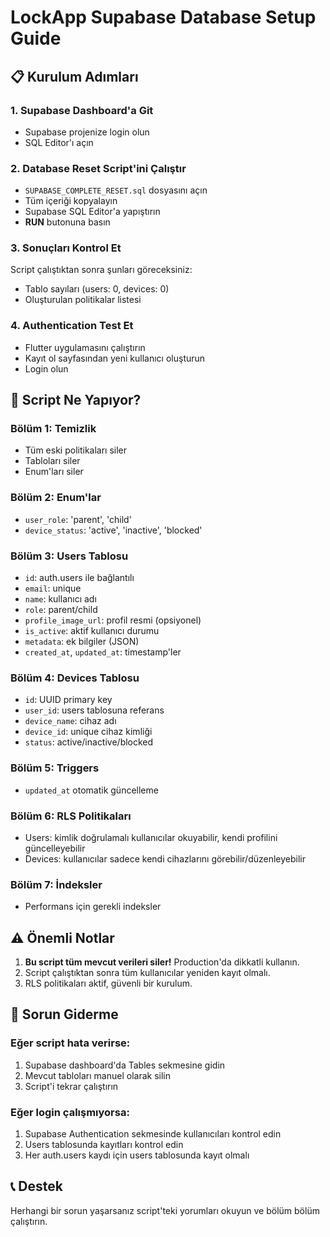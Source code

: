 # LockApp Supabase Database Setup Guide

## 📋 Kurulum Adımları

### 1. Supabase Dashboard'a Git
- Supabase projenize login olun
- SQL Editor'ı açın

### 2. Database Reset Script'ini Çalıştır
- `SUPABASE_COMPLETE_RESET.sql` dosyasını açın
- Tüm içeriği kopyalayın
- Supabase SQL Editor'a yapıştırın
- **RUN** butonuna basın

### 3. Sonuçları Kontrol Et
Script çalıştıktan sonra şunları göreceksiniz:
- Tablo sayıları (users: 0, devices: 0)
- Oluşturulan politikalar listesi

### 4. Authentication Test Et
- Flutter uygulamasını çalıştırın
- Kayıt ol sayfasından yeni kullanıcı oluşturun
- Login olun

## 🔧 Script Ne Yapıyor?

### Bölüm 1: Temizlik
- Tüm eski politikaları siler
- Tabloları siler
- Enum'ları siler

### Bölüm 2: Enum'lar
- `user_role`: 'parent', 'child'
- `device_status`: 'active', 'inactive', 'blocked'

### Bölüm 3: Users Tablosu
- `id`: auth.users ile bağlantılı
- `email`: unique
- `name`: kullanıcı adı
- `role`: parent/child
- `profile_image_url`: profil resmi (opsiyonel)
- `is_active`: aktif kullanıcı durumu
- `metadata`: ek bilgiler (JSON)
- `created_at`, `updated_at`: timestamp'ler

### Bölüm 4: Devices Tablosu
- `id`: UUID primary key
- `user_id`: users tablosuna referans
- `device_name`: cihaz adı
- `device_id`: unique cihaz kimliği
- `status`: active/inactive/blocked

### Bölüm 5: Triggers
- `updated_at` otomatik güncelleme

### Bölüm 6: RLS Politikaları
- Users: kimlik doğrulamalı kullanıcılar okuyabilir, kendi profilini güncelleyebilir
- Devices: kullanıcılar sadece kendi cihazlarını görebilir/düzenleyebilir

### Bölüm 7: İndeksler
- Performans için gerekli indeksler

## ⚠️ Önemli Notlar

1. **Bu script tüm mevcut verileri siler!** Production'da dikkatli kullanın.
2. Script çalıştıktan sonra tüm kullanıcılar yeniden kayıt olmalı.
3. RLS politikaları aktif, güvenli bir kurulum.

## 🐛 Sorun Giderme

### Eğer script hata verirse:
1. Supabase dashboard'da Tables sekmesine gidin
2. Mevcut tabloları manuel olarak silin
3. Script'i tekrar çalıştırın

### Eğer login çalışmıyorsa:
1. Supabase Authentication sekmesinde kullanıcıları kontrol edin
2. Users tablosunda kayıtları kontrol edin
3. Her auth.users kaydı için users tablosunda kayıt olmalı

## 📞 Destek
Herhangi bir sorun yaşarsanız script'teki yorumları okuyun ve bölüm bölüm çalıştırın. 
